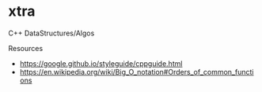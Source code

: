 # xtra
C++ DataStructures/Algos


Resources

- https://google.github.io/styleguide/cppguide.html
- https://en.wikipedia.org/wiki/Big_O_notation#Orders_of_common_functions

